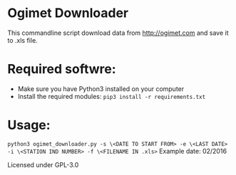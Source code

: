 # Ogimet Downloader
This commandline script download data from http://ogimet.com and save it to .xls file. 
# Required softwre:

- Make sure you have Python3 installed on your computer
- Install the required modules:
  `pip3 install -r requirements.txt`

# Usage:

`python3 ogimet_downloader.py -s \<DATE TO START FROM> -e \<LAST DATE> -i \<STATION IND NUMBER> -f \<FILENAME IN .xls>`
Example date: 02/2016

Licensed under GPL-3.0
